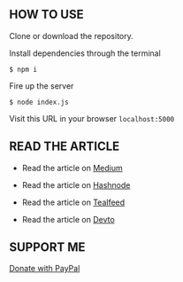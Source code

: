 ## HOW TO USE

Clone or download the repository.

Install dependencies through the terminal

```
$ npm i
```
Fire up the server

```
$ node index.js
```
Visit this URL in your browser `localhost:5000`

## READ THE ARTICLE

- Read the article on [Medium](https://simon-ugorji.medium.com/how-to-use-embedded-javascript-ejs-as-a-template-engine-in-nodejs-full-explanation-80f0d3b92fed)

- Read the article on [Hashnode](https://octagon.hashnode.dev/how-to-use-embedded-javascript-ejs-as-a-template-engine-in-nodejs-full-explanation)

- Read the article on [Tealfeed](https://tealfeed.com/use-embedded-javascript-ejs-template-engine-rdzab)

- Read the article on [Devto](https://dev.to/ugorji_simon/how-to-use-embedded-javascript-ejs-as-a-template-engine-in-nodejs-full-explanation-7m5)

## SUPPORT ME

[Donate with PayPal](https://www.paypal.com/donate/?hosted_button_id=ZYK9PQ8UFRTA4)